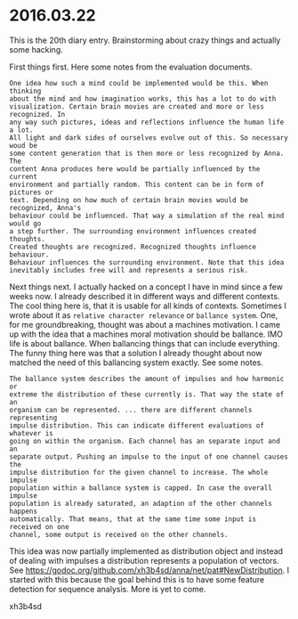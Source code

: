 # 2016.03.22
This is the 20th diary entry. Brainstorming about crazy things and actually
some hacking.

First things first. Here some notes from the evaluation documents.

```
One idea how such a mind could be implemented would be this. When thinking
about the mind and how imagination works, this has a lot to do with
visualization. Certain brain movies are created and more or less recognized. In
any way such pictures, ideas and reflections influence the human life a lot.
All light and dark sides of ourselves evolve out of this. So necessary woud be
some content generation that is then more or less recognized by Anna. The
content Anna produces here would be partially influenced by the current
environment and partially random. This content can be in form of pictures or
text. Depending on how much of certain brain movies would be recognized, Anna's
behaviour could be influenced. That way a simulation of the real mind would go
a step further. The surrounding environment influences created thoughts.
Created thoughts are recognized. Recognized thoughts influence behaviour.
Behaviour influences the surrounding environment. Note that this idea
inevitably includes free will and represents a serious risk.
```

Next things next. I actually hacked on a concept I have in mind since a few
weeks now. I already described it in different ways and different contexts. The
cool thing here is, that it is usable for all kinds of contexts. Sometimes I
wrote about it as `relative character relevance` or `ballance system`. One, for
me groundbreaking, thought was about a machines motivation. I came up with the
idea that a machines moral motivation should be ballance. IMO life is about
ballance. When ballancing things that can include everything. The funny thing
here was that a solution I already thought about now matched the need of this
ballancing system exactly. See some notes.
```
The ballance system describes the amount of impulses and how harmonic or
extreme the distribution of these currently is. That way the state of an
organism can be represented. ... there are different channels representing
impulse distribution. This can indicate different evaluations of whatever is
going on within the organism. Each channel has an separate input and an
separate output. Pushing an impulse to the input of one channel causes the
impulse distribution for the given channel to increase. The whole impulse
population within a ballance system is capped. In case the overall impulse
population is already saturated, an adaption of the other channels happens
automatically. That means, that at the same time some input is received on one
channel, some output is received on the other channels.
```

This idea was now partially implemented as distribution object and instead of
dealing with impulses a distribution represents a population of vectors. See
https://godoc.org/github.com/xh3b4sd/anna/net/pat#NewDistribution. I started
with this because the goal behind this is to have some feature detection for
sequence analysis. More is yet to come.

xh3b4sd
